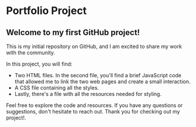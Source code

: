 # Portfolio Project

## Welcome to my first GitHub project!

This is my initial repository on GitHub, and I am excited to share my work with the community.

In this project, you will find:

- Two HTML files. In the second file, you'll find a brief JavaScript code that allowed me to link the two web pages and create a small interaction.
- A CSS file containing all the styles.
- Lastly, there's a file with all the resources needed for styling.

Feel free to explore the code and resources. If you have any questions or suggestions, don't hesitate to reach out. Thank you for checking out my project!.
